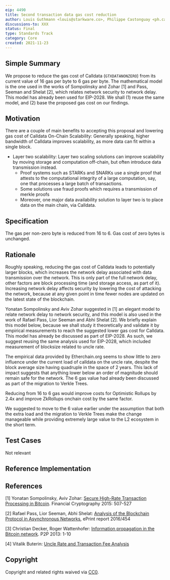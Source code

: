```yaml
---
eip: 4490
title: Second transaction data gas cost reduction
author: Louis Guthmann <louis@starkware.co>, Philippe Castonguay <ph.castonguay@gmail.com>
discussions-to: XXX
status: Final
type: Standards Track
category: Core
created: 2021-11-23
---
```


## Simple Summary
We propose to reduce the gas cost of Calldata (`GTXDATANONZERO`) from its current value of 16 gas per byte to 6 gas per byte. The mathematical model is the one used in the works of Sompolinsky and Zohar [1] and Pass, Seeman and Shelat [2], which relates network security to network delay. This model has already been used for EIP-2028. We shall (1) reuse the same model, and (2) base the proposed gas cost on our findings.

## Motivation
There are a couple of main benefits to accepting this proposal and lowering gas cost of Calldata
On-Chain Scalability: Generally speaking, higher bandwidth of Calldata improves scalability, as more data can fit within a single block.
* Layer two scalability: Layer two scaling solutions can improve scalability by moving storage and computation off-chain, but often introduce data transmission instead.
	- Proof systems such as STARKs and SNARKs use a single proof that attests to the computational integrity of a large computation, say, one that processes a large batch of transactions.
	- Some solutions use fraud proofs which requires a transmission of merkle proofs
	- Moreover, one major data availability solution to layer two is to place data on the main chain, via Calldata.

## Specification
The gas per non-zero byte is reduced from 16 to 6. Gas cost of zero bytes is unchanged.

## Rationale
Roughly speaking, reducing the gas cost of Calldata leads to potentially larger blocks, which increases the network delay associated with data transmission over the network. This is only part of the full network delay, other factors are block processing time (and storage access, as part of it). Increasing network delay affects security by lowering the cost of attacking the network, because at any given point in time fewer nodes are updated on the latest state of the blockchain.

Yonatan Sompolinsky and Aviv Zohar suggested in [1] an elegant model to relate network delay to network security, and this model is also used in the work of Rafael Pass, Lior Seeman and Abhi Shelat [2]. We briefly explain this model below, because we shall study it theoretically and validate it by empirical measurements to reach the suggested lower gas cost for Calldata. This model has already be discussed as part of EIP-2028. As such, we suggest reusing the same analysis used for EIP-2028, which included measurement of blocksize related to uncle rate.

The empirical data provided by Etherchain.org seems to show little to zero influence under the current load of calldata on the uncle rate, despite the block average size having quadruple in the space of 2 years. This lack of impact suggests that anything lower below an order of magnitude should remain safe for the network. The 6 gas value had already been discussed as part of the migration to Verkle Trees.

Reducing from 16 to 6 gas would improve costs for Optimistic Rollups by 2.4x and improve ZkRollups onchain cost by the same factor. 

We suggested to move to the 6 value earlier under the assumption that both the extra load and the migration to Verkle Trees make the change manageable while providing extremely large value to the L2 ecosystem in the short term.

## Test Cases
Not relevant

## Reference Implementation


## References
[1] Yonatan Sompolinsky, Aviv Zohar: [Secure High-Rate Transaction Processing in Bitcoin](https://eprint.iacr.org/2013/881.pdf). Financial Cryptography 2015: 507-527

[2] Rafael Pass, Lior Seeman, Abhi Shelat: [Analysis of the Blockchain Protocol in Asynchronous Networks](https://eprint.iacr.org/2016/454.pdf), ePrint report 2016/454

[3] Christian Decker, Roger Wattenhofer: [Information propagation in the Bitcoin network](https://www.gsd.inesc-id.pt/~ler/docencia/rcs1314/papers/P2P2013_041.pdf). P2P 2013: 1-10

[4] Vitalik Buterin: [Uncle Rate and Transaction Fee Analysis](https://blog.ethereum.org/2016/10/31/uncle-rate-transaction-fee-analysis/)

## Copyright
Copyright and related rights waived via [CC0](https://creativecommons.org/publicdomain/zero/1.0/).
